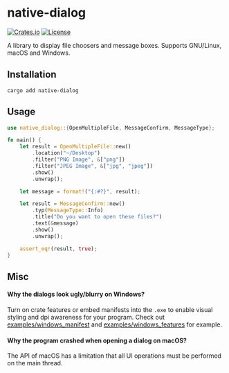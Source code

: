 # native-dialog

[![Crates.io](https://img.shields.io/crates/v/native-dialog.svg)](https://crates.io/crates/native-dialog)
[![License](https://img.shields.io/crates/l/native-dialog.svg)](LICENSE)

A library to display file choosers and message boxes. Supports GNU/Linux, macOS and Windows.

## Installation

```
cargo add native-dialog
```

## Usage

```rust
use native_dialog::{OpenMultipleFile, MessageConfirm, MessageType};

fn main() {
    let result = OpenMultipleFile::new()
        .location("~/Desktop")
        .filter("PNG Image", &["png"])
        .filter("JPEG Image", &["jpg", "jpeg"])
        .show()
        .unwrap();

    let message = format!("{:#?}", result);

    let result = MessageConfirm::new()
        .typ(MessageType::Info)
        .title("Do you want to open these files?")
        .text(&message)
        .show()
        .unwrap();

    assert_eq!(result, true);
}
```

## Misc

#### Why the dialogs look ugly/blurry on Windows?

Turn on crate features or embed manifests into the `.exe` to enable visual styling and dpi awareness for your program. Check out [examples/windows_manifest](examples/windows_manifest) and [examples/windows_features](examples/windows_features) for example.

#### Why the program crashed when opening a dialog on macOS?

The API of macOS has a limitation that all UI operations must be performed on the main thread.
